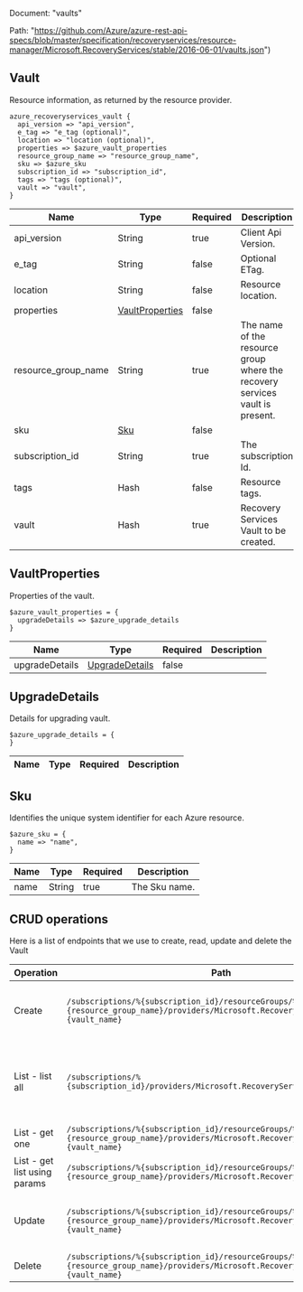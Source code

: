 Document: "vaults"


Path: "https://github.com/Azure/azure-rest-api-specs/blob/master/specification/recoveryservices/resource-manager/Microsoft.RecoveryServices/stable/2016-06-01/vaults.json")

## Vault

Resource information, as returned by the resource provider.

```puppet
azure_recoveryservices_vault {
  api_version => "api_version",
  e_tag => "e_tag (optional)",
  location => "location (optional)",
  properties => $azure_vault_properties
  resource_group_name => "resource_group_name",
  sku => $azure_sku
  subscription_id => "subscription_id",
  tags => "tags (optional)",
  vault => "vault",
}
```

| Name        | Type           | Required       | Description       |
| ------------- | ------------- | ------------- | ------------- |
|api_version | String | true | Client Api Version. |
|e_tag | String | false | Optional ETag. |
|location | String | false | Resource location. |
|properties | [VaultProperties](#vaultproperties) | false |  |
|resource_group_name | String | true | The name of the resource group where the recovery services vault is present. |
|sku | [Sku](#sku) | false |  |
|subscription_id | String | true | The subscription Id. |
|tags | Hash | false | Resource tags. |
|vault | Hash | true | Recovery Services Vault to be created. |
        
## VaultProperties

Properties of the vault.

```puppet
$azure_vault_properties = {
  upgradeDetails => $azure_upgrade_details
}
```

| Name        | Type           | Required       | Description       |
| ------------- | ------------- | ------------- | ------------- |
|upgradeDetails | [UpgradeDetails](#upgradedetails) | false |  |
        
## UpgradeDetails

Details for upgrading vault.

```puppet
$azure_upgrade_details = {
}
```

| Name        | Type           | Required       | Description       |
| ------------- | ------------- | ------------- | ------------- |
        
## Sku

Identifies the unique system identifier for each Azure resource.

```puppet
$azure_sku = {
  name => "name",
}
```

| Name        | Type           | Required       | Description       |
| ------------- | ------------- | ------------- | ------------- |
|name | String | true | The Sku name. |



## CRUD operations

Here is a list of endpoints that we use to create, read, update and delete the Vault

| Operation | Path | Verb | Description | OperationID |
| ------------- | ------------- | ------------- | ------------- | ------------- |
|Create|`/subscriptions/%{subscription_id}/resourceGroups/%{resource_group_name}/providers/Microsoft.RecoveryServices/vaults/%{vault_name}`|Put|Creates or updates a Recovery Services vault.|Vaults_CreateOrUpdate|
|List - list all|`/subscriptions/%{subscription_id}/providers/Microsoft.RecoveryServices/vaults`|Get|Fetches all the resources of the specified type in the subscription.|Vaults_ListBySubscriptionId|
|List - get one|`/subscriptions/%{subscription_id}/resourceGroups/%{resource_group_name}/providers/Microsoft.RecoveryServices/vaults/%{vault_name}`|Get|Get the Vault details.|Vaults_Get|
|List - get list using params|`/subscriptions/%{subscription_id}/resourceGroups/%{resource_group_name}/providers/Microsoft.RecoveryServices/vaults`|Get|Retrieve a list of Vaults.|Vaults_ListByResourceGroup|
|Update|`/subscriptions/%{subscription_id}/resourceGroups/%{resource_group_name}/providers/Microsoft.RecoveryServices/vaults/%{vault_name}`|Put|Creates or updates a Recovery Services vault.|Vaults_CreateOrUpdate|
|Delete|`/subscriptions/%{subscription_id}/resourceGroups/%{resource_group_name}/providers/Microsoft.RecoveryServices/vaults/%{vault_name}`|Delete|Deletes a vault.|Vaults_Delete|
